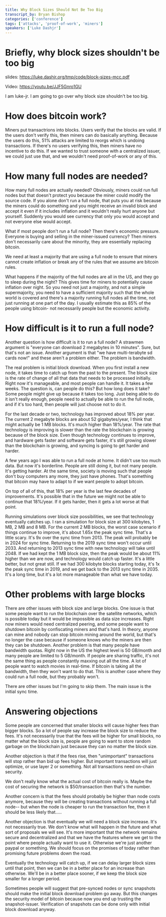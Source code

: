 ```yaml
---
title: Why Block Sizes Should Not Be Too Big
transcript_by: Bryan Bishop
categories: ['conference']
tags: ['attacks', 'proof-of-work', 'miners']
speakers: ['Luke Dashjr']
---
```


# Briefly, why block sizes shouldn't be too big

slides: <https://luke.dashjr.org/tmp/code/block-sizes-mcc.pdf>

Video: https://youtu.be/JJF5Gnro1GU

I am luke-jr. I am going to go over why block size shouldn't be too big.

# How does bitcoin work?

Miners put transactrions into blocks. Users verify that the blocks are valid. If the users don't verify this, then miners can do basically anything. Because the users do this, 51% attacks are limited to reorgs which is undoing transactions. If there's no users verifying this, then miners have no incentive to do this. If we wanted to trust someone with a centralized issuer, we could just use that, and we wouldn't need proof-of-work or any of this.

# How many full nodes are needed?

How many full nodes are actually needed? Obviously, miners could run full nodes but that doesn't protect you because the miner could modify the source code. If you alone don't run a full node, that puts you at risk because the miners could do something and you might receive an invalid block and accept it even if it includes inflation and it wouldn't really hurt anyone but yourself. Suddenly you would see currency that only you would accept and not everyone else would accept.

What if most people don't run a full node? Then there's economic pressure. Everyone is buying and selling in the miner-issued currency? Then miners don't necessarily care about the minority, they are essentially replacing bitcoin.

We need at least a majority that are using a full node to ensure that miners cannot create inflation or break any of the rules that we assume are bitcoin rules.

What happens if the majority of the full nodes are all in the US, and they go to sleep during the night? This gives time for miners to potentially cause inflation over night. So you need not just a majority, and not a simple supermajority, you need to have a sufficient majority such that the whole world is covered and there's a majority running full nodes all the time, not just running at one part of the day. I usually estimate this as 85% of the people using bitcoin- not necessarily people but the economic activity.

# How difficult is it to run a full node?

Another question is how difficult is it to run a full node? A strawmen argument is "everyone can download 2 megabytes in 10 minutes". Sure, but that's not an issue. Another argument is that "we have multi-terabyte sd cards now!" and these aren't a problem either. The problem is bandwidth.

The real problem is initial block download. When you first install a new node, it takes time to catch up from the past to the present. The block size is the rate of change of all that data that needs to be processed initially. Right now it's manageable, and most people can handle it. It takes a few weeks. The question is, can people do this? But how long does it take? Some people might give up because it takes too long. Just being able to do it isn't really enough, people need to actually be able to run the full node, and if it's too hard, then people will just choose not to do it.

For the last decade or two, technology has improved about 18% per year. The current 2 megabyte blocks are about 52 gigabytes/year, I think that might actually be 1 MB blocks. It's much higher than 18%/year. The rate that technology is improving is slower than the rate the blockchain is growing because of the block size. Even though technology continues to improve, and hardware gets faster and software gets faster, it's still growing slower than the blockchain is growing, and syncing is going to get harder and harder.

A few years ago I was able to run a full node at home. It didn't use too much data. But now it's borderline. People are still doing it, but not many people. It's getting harder. At the same time, society is moving such that people don't buy computers any more, they just have phones. That's something that bitcoin may have to adapt to if we want people to adopt bitcoin.

On top of all of this, that 18% per year is the last few decades of improvements. It's possible that in the future we might not be able to continue that 18%/year. If it gets harder, then it gets a lot worse at that point.

Running simulations over block size possibilities, we see that technology eventually catches up. I ran a simulation for block size at 300 kilobytes, 1 MB, 2 MB and 8 MB. For the current 2 MB blocks, the worst case scenario if things continue to improve, it's about 1.65x the peak sync time. That's a little scary. It's 9x over the sync time from 2013. The peak will probably be in 2024 for sync time. Returning to the 2019 sync time won't occur until 2033. And returning to 2013 sync time with new technology will take until 2048. If we had kept the 1 MB block size, then the peak would be about 11% higher than we are now, and technology would catch up faster. It's a little better, but not great still. If we had 300 kilobyte blocks starting today, it's 1x the peak sync time in 2019, and we get back to the 2013 sync time in 2035. It's a long time, but it's a lot more manageable than what we have today.

# Other problems with large blocks

There are other issues with block size and large blocks. One issue is that some people want to run the blockchain over the satellite networks, which is possible today but it would be impossible as data size increases. Right now miners would need centralized peering, and some people want to shutdown bitcoin by confiscating miners and that's hard. In theory, anyone can mine and nobody can stop bitcoin mining around the world, but that's no longer the case because if someone knows who the miners are then they can be shutdown. Another problem is that many people have bandwidth quotas. Right now in the US the highest level is 50 GB/month and many people are limited to 5 GB/month. If people are sharing traffic, it's not the same thing as people constantly maxxing out all the time. A lot of people want to watch movies in real-time. If bitcoin is taking all the bandwidth, then they won't want to do that. This is another case where they could run a full node, but they probably won't.

There are other issues but I'm going to skip them. The main issue is the initial sync time.

# Answering objections

Some people are concerned that smaller blocks will cause higher fees than bigger blocks. So a lot of people say increase the block size to reduce the fees. It's not necessarily true that the fees will be higher for small blocks, no matter what the block size is, people are going to want to store random garbage on the blockchain just because they can no matter the block size.

Another objection is that if the fees rise, then "unimportant" transactions will stop rather than bid up fees higher. But important transactions will just optimize, or use layer 2 or something. Not all transactions need on-chain security.

We don't really know what the actual cost of bitcoin really is. Maybe the cost of securing the network is $50/transaction then that's the number.

Another concern is that the fees should probably be higher than node costs anymore, because they will be creating transactions without running a full node-- but when the node is cheaper to run the transaction fee, then it should be less likely that.....

Another objection is that eventually we will need a block size increase. It's not necessarily true. We don't know what will happen in the future and what sort of proposals we will see. It's more important that the network remains secure and decentralized and that we have the features where we get to the point where people actually want to use it. Otherwise we're just another paypal or something. We should focus on the promises of today rather than promising future problems down the road.

Eventually the technology will catch up, if we can delay larger block sizes until that point, then we can be in a better place for an increase than otherwise. We'll be in a better place sooner, if we keep the block size smaller for a longer period.

Sometimes people will suggest that pre-synced nodes or sync snapshots should make the initial block download problem go away. But this changes the security model of bitcoin because now you end up trusting the snapshot-issuer. Verification of snapshots can be done only with initial block download anyway.

